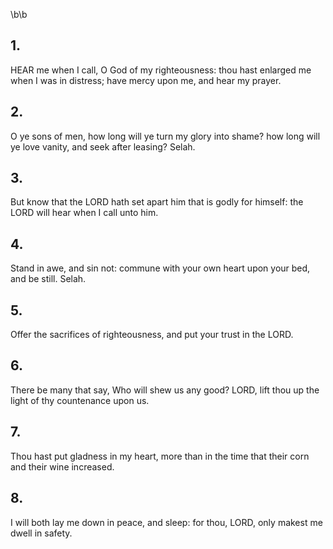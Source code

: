 \b\b
## 1.
HEAR me when I call, O God of my righteousness: thou hast enlarged me when I was in distress; have mercy upon me, and hear my prayer.
## 2.
O ye sons of men, how long will ye turn my glory into shame?  how long will ye love vanity, and seek after leasing?  Selah.
## 3.
But know that the LORD hath set apart him that is godly for himself: the LORD will hear when I call unto him.
## 4.
Stand in awe, and sin not: commune with your own heart upon your bed, and be still.  Selah.
## 5.
Offer the sacrifices of righteousness, and put your trust in the LORD.
## 6.
There be many that say, Who will shew us any good?  LORD, lift thou up the light of thy countenance upon us.
## 7.
Thou hast put gladness in my heart, more than in the time that their corn and their wine increased.
## 8.
I will both lay me down in peace, and sleep: for thou, LORD, only makest me dwell in safety.
